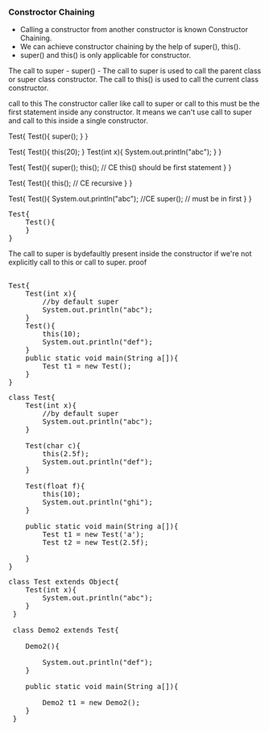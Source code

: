 ### Constroctor Chaining

- Calling a constructor from another constructor is known Constructor Chaining.
- We can achieve constructor chaining by the help of super(), this(). 
- super() and this() is only applicable for constructor. 

The call to super - super() - The call to super is used to call the parent class or super class constructor.
The call to this() is used to call the current class constructor.

call to this 
The constructor caller like call to super or call to this must be the first statement inside any constructor. It means we can't use call to super and call to this inside a single constructor. 

Test{
    Test(){
        super();
    }
}

Test{
    Test(){
        this(20);
    }
    Test(int x){
        System.out.println("abc");
    }
}


Test{
    Test(){
        super();
        this(); // CE this() should be first statement
    }
}

Test{
    Test(){
        this(); // CE recursive 
    }
}

Test{
    Test(){
        System.out.println("abc"); //CE 
        super(); // must be in first
    }
}
<pre>
Test{
    Test(){
    }
}
</pre>

The call to super is bydefaultly present inside the constructor if we're not explicitly call to this or call to super.
proof 
<pre>

Test{
    Test(int x){
        //by default super
        System.out.println("abc");
    }
    Test(){
        this(10);
        System.out.println("def");
    }
    public static void main(String a[]){
        Test t1 = new Test();
    }
}
</pre>

<pre>
class Test{
    Test(int x){
        //by default super
        System.out.println("abc");
    }

    Test(char c){
        this(2.5f);
        System.out.println("def");
    }

    Test(float f){
        this(10);
        System.out.println("ghi");
    }
 
    public static void main(String a[]){
        Test t1 = new Test('a');
        Test t2 = new Test(2.5f);

    }
}
</pre>

<pre>
class Test extends Object{
    Test(int x){
        System.out.println("abc");
    }
 }

 class Demo2 extends Test{

    Demo2(){
    
        System.out.println("def");
    }
    
    public static void main(String a[]){

        Demo2 t1 = new Demo2();
    }
 }
</pre>